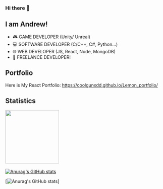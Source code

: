 ### Hi there 👋

## I am Andrew!

- 🎮 GAME DEVELOPER (Unity/ Unreal)
- 💻 SOFTWARE DEVELOPER (C/C++, C#, Python...)
- 🌐 WEB DEVELOPER (JS, React, Node, MongoDB)
- 🙌 FREELANCE DEVELOPER!

## Portfolio
Here is My React Portfolio: https://coolgunxdd.github.io/Lemon_portfolio/ 

## Statistics
<a herf="https://github.com/CooLguNxDD/">
  <img height="170em" src="https://github-readme-stats-eight-theta.vercel.app/api?username=CooLguNxDD&show_icons=true&theme=dark&count_private=true"/>&ensp;
</a>

[![Anurag's GitHub stats](https://github-readme-stats.vercel.app/api?username=CooLguNxDD&theme=dark)](https://github.com/anuraghazra/github-readme-stats)

[![Anurag's GitHub stats](https://github-readme-stats-eight-theta.vercel.app/api/top-langs/?username=CooLguNxDD&layout=compact&langs_count=8&theme=dark)]


<!--
**CooLguNxDD/CooLguNxDD** is a ✨ _special_ ✨ repository because its `README.md` (this file) appears on your GitHub profile.

Here are some ideas to get you started:

- 🔭 I’m currently working on ...
- 🌱 I’m currently learning ...
- 👯 I’m looking to collaborate on ...
- 🤔 I’m looking for help with ...
- 💬 Ask me about ...
- 📫 How to reach me: ...
- 😄 Pronouns: ...
- ⚡ Fun fact: ...
-->
